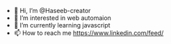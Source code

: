 - 👋 Hi, I’m @Haseeb-creator
- 👀 I’m interested in web automaion
- 🌱 I’m currently learning javascript
- 📫 How to reach me https://www.linkedin.com/feed/

<!---
Haseeb-creator/Haseeb-creator is a ✨ special ✨ repository because its `README.md` (this file) appears on your GitHub profile.
You can click the Preview link to take a look at your changes.
--->
